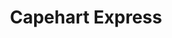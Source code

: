 ---
title: "Capehart Express"
url: /barksdale-air-force-base/capehart-express/
shop: Lebensmittel
---